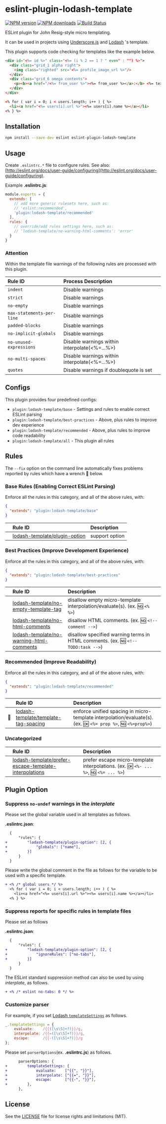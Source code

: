 # eslint-plugin-lodash-template

[![NPM version](https://img.shields.io/npm/v/eslint-plugin-lodash-template.svg?style=flat)](https://npmjs.org/package/eslint-plugin-lodash-template)
[![NPM downloads](https://img.shields.io/npm/dm/eslint-plugin-lodash-template.svg?style=flat)](https://npmjs.org/package/eslint-plugin-lodash-template)
[![Build Status](https://travis-ci.org/ota-meshi/eslint-plugin-lodash-template.svg?branch=master)](https://travis-ci.org/ota-meshi/eslint-plugin-lodash-template)  

ESLint plugin for John Resig-style micro templating.

It can be used in projects using [Underscore.js](http://underscorejs.org/#template) and [Lodash](https://lodash.com/docs/#template) 's template.


This plugin supports code checking for templates like the example below.

```html
<div id="<%= id %>" class="<%= (i % 2 == 1 ? " even" : "") %>">
  <div class="grid_1 alpha right">
    <img class="righted" src="<%= profile_image_url %>"/>
  </div>
  <div class="grid_6 omega contents">
    <p><b><a href="/<%= from_user %>"><%= from_user %></a>:</b> <%= text %></p>
  </div>
</div>
```

```html
<% for ( var i = 0; i < users.length; i++ ) { %>
  <li><a href="<%= users[i].url %>"><%= users[i].name %></a></li>
<% } %>
```

## Installation

```bash
npm install --save-dev eslint eslint-plugin-lodash-template
```

## Usage

Create `.eslintrc.*` file to configure rules. See also: [http://eslint.org/docs/user-guide/configuring](http://eslint.org/docs/user-guide/configuring).

Example **.eslintrc.js**:

```js
module.exports = {
  extends: [
    // add more generic rulesets here, such as:
    // 'eslint:recommended',
    'plugin:lodash-template/recommended'
  ],
  rules: {
    // override/add rules settings here, such as:
    // 'lodash-template/no-warning-html-comments': 'error'
  }
}
```

### Attention

Within the template file warnings of the following rules are processed with this plugin.

| Rule ID | Process Description |
|:--------|:------------|
| `indent` | Disable warnings |
| `strict` | Disable warnings |
| `no-empty` | Disable warnings |
| `max-statements-per-line` | Disable warnings |
| `padded-blocks` | Disable warnings |
| `no-implicit-globals` | Disable warnings |
| `no-unused-expressions` | Disable warnings within interpolate(<%=...%>) |
| `no-multi-spaces` | Disable warnings within interpolate(<%=...%>) |
| `quotes` | Disable warnings if doublequote is set |

## Configs

This plugin provides four predefined configs:
- `plugin:lodash-template/base` - Settings and rules to enable correct ESLint parsing
- `plugin:lodash-template/best-practices` - Above, plus rules to improve dev experience
- `plugin:lodash-template/recommended` - Above, plus rules to improve code readability
- `plugin:lodash-template/all` - This plugin all rules

## Rules

The `--fix` option on the command line automatically fixes problems reported by rules which have a wrench :wrench: below.

<!--RULES_TABLE_START-->

### Base Rules (Enabling Correct ESLint Parsing)

Enforce all the rules in this category, and all of the above rules, with:

```json
{
  "extends": "plugin:lodash-template/base"
}
```

|    | Rule ID | Description |
|:---|:--------|:------------|
|  | [lodash-template/plugin-option](./docs/rules/plugin-option.md) | support option |

### Best Practices (Improve Development Experience)

Enforce all the rules in this category, and all of the above rules, with:

```json
{
  "extends": "plugin:lodash-template/best-practices"
}
```

|    | Rule ID | Description |
|:---|:--------|:------------|
|  | [lodash-template/no-empty-template-tag](./docs/rules/no-empty-template-tag.md) | disallow empty micro-template interpolation/evaluate(s). (ex. :ng: `<% %>`) |
|  | [lodash-template/no-html-comments](./docs/rules/no-html-comments.md) | disallow HTML comments. (ex. :ng: `<!-- comment -->`) |
|  | [lodash-template/no-warning-html-comments](./docs/rules/no-warning-html-comments.md) | disallow specified warning terms in HTML comments. (ex. :ng: `<!-- TODO:task -->`) |

### Recommended (Improve Readability)

Enforce all the rules in this category, and all of the above rules, with:

```json
{
  "extends": "plugin:lodash-template/recommended"
}
```

|    | Rule ID | Description |
|:---|:--------|:------------|
| :wrench: | [lodash-template/template-tag-spacing](./docs/rules/template-tag-spacing.md) | enforce unified spacing in micro-template interpolation/evaluate(s). (ex. :ok: `<%= prop %>`, :ng: `<%=prop%>`) |

### Uncategorized

|    | Rule ID | Description |
|:---|:--------|:------------|
|  | [lodash-template/prefer-escape-template-interpolations](./docs/rules/prefer-escape-template-interpolations.md) | prefer escape micro-template interpolations. (ex. :ok: `<%- ... %>`, :ng: `<%= ... %>`) |

<!--RULES_TABLE_END-->

## Plugin Option

### Suppress `no-undef` warnings in the *interplate*

Please set the global variable used in all templates as follows.

**.eslintrc.json**:

```diff
  {
      "rules": {
+         "lodash-template/plugin-option": [2, {
+             "globals": ["name"],
+         }]
      }
  }
```

Please write the global comment in the file as follows for the variable to be used with a specific template.

```diff
+ <% /* global users */ %>
  <% for ( var i = 0; i < users.length; i++ ) { %>
    <li><a href="<%= users[i].url %>"><%= users[i].name %></a></li>
  <% } %>
```

### Suppress reports for specific rules in template files

Please set as follows

**.eslintrc.json**:

```diff
  {
      "rules": {
+         "lodash-template/plugin-option": [2, {
+             "ignoreRules": ["no-tabs"],
+         }]
      }
  }
```

The ESLint standard suppression method can also be used by using *interplate*, as follows.

```diff
+ <% /* eslint no-tabs: 0 */ %>
```

### Customize parser

For example, if you set [Lodash `templateSettings`](https://lodash.com/docs/#templateSettings) as follows.

```js
_.templateSettings = {
    evaluate:    /{{([\s\S]+?)}}/g,
    interpolate: /{{=([\s\S]+?)}}/g,
    escape:      /{{-([\s\S]+?)}}/g
};
```

Please set `parserOptions`(ex. **.eslintrc.js**) as follows.

```diff
      parserOptions: {
+         templateSettings: {
+             evaluate:    ["{{", "}}"],
+             interpolate: ["{{=", "}}"],
+             escape:      ["{{-", "}}"],
+         },
      },
```

## License

See the [LICENSE](LICENSE) file for license rights and limitations (MIT).
